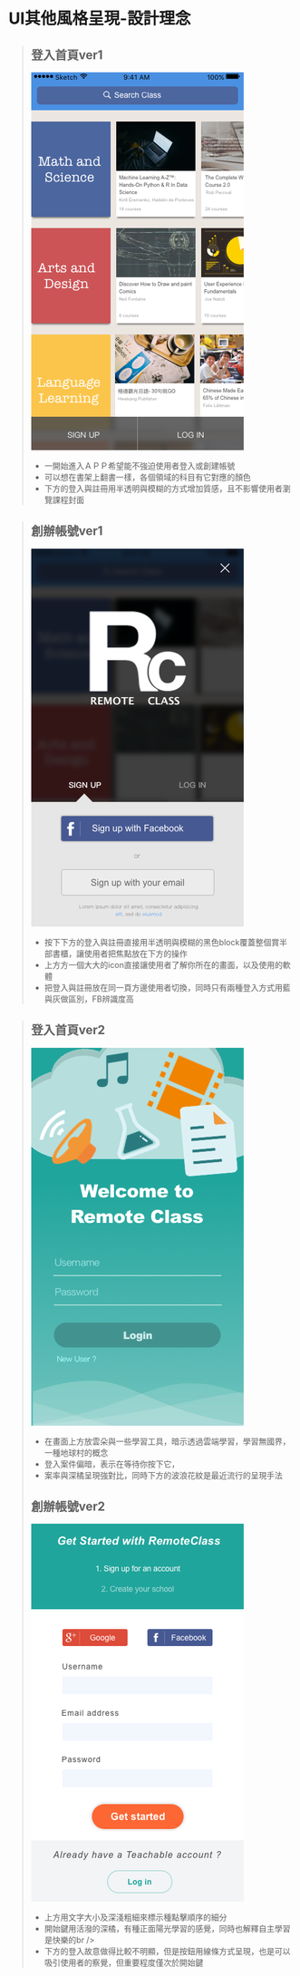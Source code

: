 
# UI其他風格呈現-設計理念

>## 登入首頁ver1<br />
>  ![Alt text](https://raw.githubusercontent.com/ChaoTzuJung/RC/master/Art/login%20ver1.png)<br />
>
>  * 一開始進入ＡＰＰ希望能不強迫使用者登入或創建帳號<br />
>  * 可以想在書架上翻書一樣，各個領域的科目有它對應的顏色<br />
>  * 下方的登入與註冊用半透明與模糊的方式增加質感，且不影響使用者瀏覽課程封面<br />


>## 創辦帳號ver1<br />
>  ![Alt text](https://raw.githubusercontent.com/ChaoTzuJung/RC/master/Art/register%20ver1.png)<br />
>
>  * 按下下方的登入與註冊直接用半透明與模糊的黑色block覆蓋整個賞半部書櫃，讓使用者把焦點放在下方的操作<br />
>  * 上方方一個大大的icon直接讓使用者了解你所在的畫面，以及使用的軟體<br />
>  * 把登入與註冊放在同一頁方邊使用者切換，同時只有兩種登入方式用藍與灰做區別，FB辨識度高<br />


>##  登入首頁ver2<br />
>  ![Alt text](https://raw.githubusercontent.com/ChaoTzuJung/RC/master/Art/login%20ver2.png)<br />
>
>  * 在畫面上方放雲朵與一些學習工具，暗示透過雲端學習，學習無國界，一種地球村的概念<br />
>  * 登入案件偏暗，表示在等待你按下它，<br />
>  * 案率與深橘呈現強對比，同時下方的波浪花紋是最近流行的呈現手法<br />
>##  創辦帳號ver2<br />
>  ![Alt text](https://raw.githubusercontent.com/ChaoTzuJung/RC/master/Art/register%20ver2.png)<br />
>
>  * 上方用文字大小及深淺粗細來標示種點擊順序的細分<br />
>  * 開始鍵用活潑的深橘，有種正面陽光學習的感覺，同時也解釋自主學習是快樂的br />
>  * 下方的登入故意做得比較不明顯，但是按鈕用線條方式呈現，也是可以吸引使用者的察覺，但重要程度僅次於開始鍵<br />





